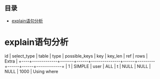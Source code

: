 ## 目录
* [explain语句分析](#explain语句分析)

# explain语句分析
 id | select_type | table | type | possible_keys | key  | key_len | ref  | rows | Extra       |
+----+-------------+-------+------+---------------+------+---------+------+------+-------------+
|  1 | SIMPLE      | user  | ALL  | t             | NULL | NULL    | NULL | 1000 | Using where 
